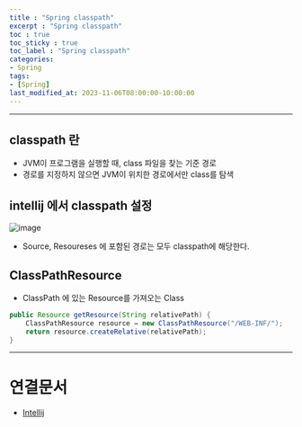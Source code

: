 ```yaml
---
title : "Spring classpath"
excerpt : "Spring classpath"
toc : true
toc_sticky : true
toc_label : "Spring classpath"
categories:
- Spring
tags:
- [Spring]
last_modified_at: 2023-11-06T08:00:00-10:00:00
---
```

  
---
  
## classpath 란
- JVM이 프로그램을 실행할 때, class 파일을 찾는 기준 경로
- 경로를 지정하지 않으면 JVM이 위치한 경로에서만 class를 탐색
  
## intellij 에서 classpath 설정
  
![image](../../assets/images/IntellijClassPath.png)
- Source, Resoureses 에 포함된 경로는 모두 classpath에 해당한다.
  
## ClassPathResource
- ClassPath 에 있는 Resource를 가져오는 Class
  
```java
public Resource getResource(String relativePath) {  
    ClassPathResource resource = new ClassPathResource("/WEB-INF/");  
    return resource.createRelative(relativePath);  
}
```

---
  
# 연결문서
- [Intellij](../../ide/ide-Intellij)